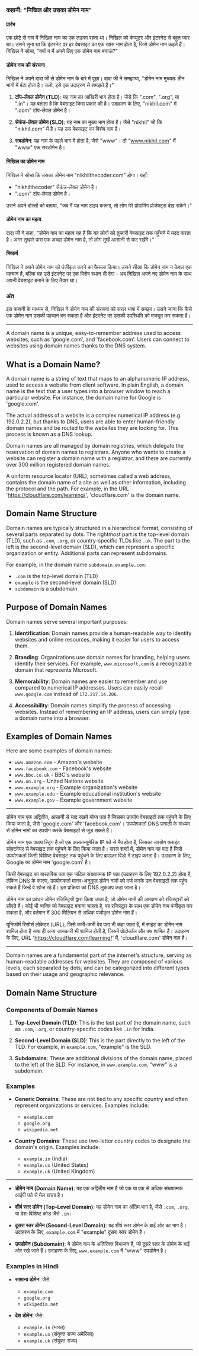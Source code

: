 ### कहानी: "निखिल और उसका डोमेन नाम"

#### प्रारंभ

एक छोटे से गांव में निखिल नाम का एक लड़का रहता था। निखिल को कंप्यूटर और इंटरनेट से बहुत प्यार था। उसने सुना था कि इंटरनेट पर हर वेबसाइट का एक खास नाम होता है, जिसे डोमेन नाम कहते हैं। निखिल ने सोचा, "क्यों न मैं अपने लिए एक डोमेन नाम बनाऊं?"

#### डोमेन नाम की संरचना

निखिल ने अपने दादा जी से डोमेन नाम के बारे में पूछा। दादा जी ने समझाया, "डोमेन नाम मुख्यतः तीन भागों में बंटा होता है। चलो, इसे एक उदाहरण से समझते हैं।"

1. **टॉप-लेवल डोमेन (TLD)**: यह नाम का आखिरी भाग होता है। जैसे कि ".com", ".org", या ".in"। यह बताता है कि वेबसाइट किस प्रकार की है। उदाहरण के लिए, "nikhil.com" में ".com" टॉप-लेवल डोमेन है।

2. **सेकंड-लेवल डोमेन (SLD)**: यह नाम का मुख्य भाग होता है। जैसे "nikhil" जो कि "nikhil.com" में है। यह उस वेबसाइट का विशेष नाम है।

3. **सबडोमेन**: यह नाम के पहले भाग में होता है, जैसे "www"। तो "www.nikhil.com" में "www" एक सबडोमेन है। 

#### निखिल का डोमेन नाम

निखिल ने सोचा कि उसका डोमेन नाम "nikhilthecoder.com" होगा। यहाँ:

- "nikhilthecoder" सेकंड-लेवल डोमेन है।
- ".com" टॉप-लेवल डोमेन है।

उसने अपने दोस्तों को बताया, "जब मैं यह नाम टाइप करूंगा, तो लोग मेरे प्रोग्रामिंग प्रोजेक्ट्स देख सकेंगे।"

#### डोमेन नाम का महत्व

दादा जी ने कहा, "डोमेन नाम का महत्व यह है कि यह लोगों को तुम्हारी वेबसाइट तक पहुँचने में मदद करता है। अगर तुम्हारे पास एक अच्छा डोमेन नाम है, तो लोग तुम्हें आसानी से याद रखेंगे।"

#### निष्कर्ष

निखिल ने अपने डोमेन नाम को पंजीकृत करने का फैसला किया। उसने सीखा कि डोमेन नाम न केवल एक पहचान है, बल्कि यह उसे इंटरनेट पर एक विशेष स्थान भी देगा। अब निखिल अपने नए डोमेन नाम के साथ अपनी वेबसाइट बनाने के लिए तैयार था।

### अंत

इस कहानी के माध्यम से, निखिल ने डोमेन नाम की संरचना को सरल भाषा में समझा। उसने जाना कि कैसे एक डोमेन नाम उसकी पहचान बन सकता है और इंटरनेट पर उसकी उपस्थिति को मजबूत कर सकता है।

---
A domain name is a unique, easy-to-remember address used to access websites, such as 'google.com', and 'facebook.com'. Users can connect to websites using domain names thanks to the DNS system.

## What is a Domain Name?

A domain name is a string of text that maps to an alphanumeric IP address, used to access a website from client software. In plain English, a domain name is the text that a user types into a browser window to reach a particular website. For instance, the domain name for Google is 'google.com'.

The actual address of a website is a complex numerical IP address (e.g. 192.0.2.2), but thanks to DNS, users are able to enter human-friendly domain names and be routed to the websites they are looking for. This process is known as a DNS lookup.

Domain names are all managed by domain registries, which delegate the reservation of domain names to registrars. Anyone who wants to create a website can register a domain name with a registrar, and there are currently over 300 million registered domain names.

A uniform resource locator (URL), sometimes called a web address, contains the domain name of a site as well as other information, including the protocol and the path. For example, in the URL 'https://cloudflare.com/learning/', 'cloudflare.com' is the domain name.

## Domain Name Structure

Domain names are typically structured in a hierarchical format, consisting of several parts separated by dots. The rightmost part is the top-level domain (TLD), such as `.com`, `.org`, or country-specific TLDs like `.uk`. The part to the left is the second-level domain (SLD), which can represent a specific organization or entity. Additional parts can represent subdomains.

For example, in the domain name `subdomain.example.com`:
- `.com` is the top-level domain (TLD)
- `example` is the second-level domain (SLD) 
- `subdomain` is a subdomain

## Purpose of Domain Names

Domain names serve several important purposes:

1. **Identification**: Domain names provide a human-readable way to identify websites and online resources, making it easier for users to access them.

2. **Branding**: Organizations use domain names for branding, helping users identify their services. For example, `www.microsoft.com` is a recognizable domain that represents Microsoft.

3. **Memorability**: Domain names are easier to remember and use compared to numerical IP addresses. Users can easily recall `www.google.com` instead of `172.217.14.206`.

4. **Accessibility**: Domain names simplify the process of accessing websites. Instead of remembering an IP address, users can simply type a domain name into a browser.

## Examples of Domain Names

Here are some examples of domain names:

- `www.amazon.com` - Amazon's website
- `www.facebook.com` - Facebook's website
- `www.bbc.co.uk` - BBC's website
- `www.un.org` - United Nations website
- `www.example.org` - Example organization's website
- `www.example.edu` - Example educational institution's website
- `www.example.gov` - Example government website

---
डोमेन नाम एक अद्वितीय, आसानी से याद रखने योग्य पता है जिसका उपयोग वेबसाइटों तक पहुंचने के लिए किया जाता है, जैसे 'google.com' और 'facebook.com'। उपयोगकर्ता DNS प्रणाली के माध्यम से डोमेन नामों का उपयोग करके वेबसाइटों से जुड़ सकते हैं।

डोमेन नाम एक पाठ्य स्ट्रिंग है जो एक अल्फान्यूमेरिक IP पते से मैप होता है, जिसका उपयोग क्लाइंट सॉफ़्टवेयर से वेबसाइट तक पहुंचने के लिए किया जाता है। सरल शब्दों में, डोमेन नाम वह पाठ है जिसे उपयोगकर्ता किसी विशिष्ट वेबसाइट तक पहुंचने के लिए ब्राउज़र विंडो में टाइप करता है। उदाहरण के लिए, Google का डोमेन नाम 'google.com' है।

किसी वेबसाइट का वास्तविक पता एक जटिल संख्यात्मक IP पता (उदाहरण के लिए 192.0.2.2) होता है, लेकिन DNS के कारण, उपयोगकर्ता मानव-अनुकूल डोमेन नामों को दर्ज करके उन वेबसाइटों तक पहुंच सकते हैं जिन्हें वे खोज रहे हैं। इस प्रक्रिया को DNS लुकअप कहा जाता है।

डोमेन नाम का प्रबंधन डोमेन रजिस्ट्रियों द्वारा किया जाता है, जो डोमेन नामों की आरक्षण को रजिस्ट्रारों को सौंपते हैं। कोई भी व्यक्ति जो वेबसाइट बनाना चाहता है, वह रजिस्ट्रार के साथ एक डोमेन नाम पंजीकृत कर सकता है, और वर्तमान में 300 मिलियन से अधिक पंजीकृत डोमेन नाम हैं।

यूनिफॉर्म रिसोर्स लोकेटर (URL), जिसे कभी-कभी वेब पता भी कहा जाता है, में साइट का डोमेन नाम शामिल होता है साथ ही अन्य जानकारी भी शामिल होती है, जिसमें प्रोटोकॉल और पथ शामिल हैं। उदाहरण के लिए, URL 'https://cloudflare.com/learning/' में, 'cloudflare.com' डोमेन नाम है।

---

Domain names are a fundamental part of the internet's structure, serving as human-readable addresses for websites. They are composed of various levels, each separated by dots, and can be categorized into different types based on their usage and geographic relevance.

## Domain Name Structure

### Components of Domain Names

1. **Top-Level Domain (TLD)**: This is the last part of the domain name, such as `.com`, `.org`, or country-specific codes like `.in` for India. 

2. **Second-Level Domain (SLD)**: This is the part directly to the left of the TLD. For example, in `example.com`, "example" is the SLD.

3. **Subdomains**: These are additional divisions of the domain name, placed to the left of the SLD. For instance, in `www.example.com`, "www" is a subdomain.

### Examples

- **Generic Domains**: These are not tied to any specific country and often represent organizations or services. Examples include:
  - `example.com`
  - `google.org`
  - `wikipedia.net`

- **Country Domains**: These use two-letter country codes to designate the domain's origin. Examples include:
  - `example.in` (India)
  - `example.us` (United States)
  - `example.uk` (United Kingdom)

---

- **डोमेन नाम (Domain Name)**: यह एक अद्वितीय नाम है जो एक या एक से अधिक संख्यात्मक आईपी पते से मेल खाता है।

- **शीर्ष स्तर डोमेन (Top-Level Domain)**: यह डोमेन नाम का अंतिम भाग है, जैसे `.com`, `.org`, या देश-विशिष्ट कोड जैसे `.in`।

- **दूसरा स्तर डोमेन (Second-Level Domain)**: यह शीर्ष स्तर डोमेन के बाईं ओर का भाग है। उदाहरण के लिए, `example.com` में "example" दूसरा स्तर डोमेन है।

- **उपडोमेन (Subdomain)**: ये डोमेन नाम के अतिरिक्त विभाजन हैं, जो दूसरे स्तर के डोमेन के बाईं ओर रखे जाते हैं। उदाहरण के लिए, `www.example.com` में "www" उपडोमेन है।

### Examples in Hindi

- **सामान्य डोमेन**: जैसे:
  - `example.com`
  - `google.org`
  - `wikipedia.net`

- **देश डोमेन**: जैसे:
  - `example.in` (भारत)
  - `example.us` (संयुक्त राज्य अमेरिका)
  - `example.uk` (संयुक्त राज्य)
---
